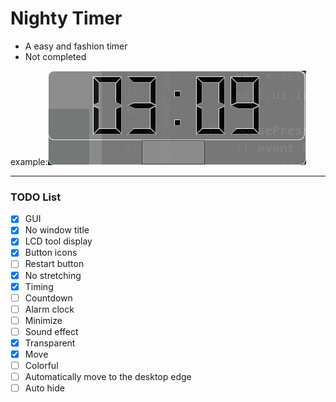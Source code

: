 # Nighty Timer
- A easy and fashion timer
- Not completed  

example:<img src="/pic/example.png" alt="My cool timer"/>

---
### TODO List
- [x] GUI
- [x] No window title
- [x] LCD tool display
- [x] Button icons
- [ ] Restart button
- [x] No stretching
- [x] Timing
- [ ] Countdown
- [ ] Alarm clock
- [ ] Minimize
- [ ] Sound effect
- [x] Transparent
- [x] Move
- [ ] Colorful
- [ ] Automatically move to the desktop edge
- [ ] Auto hide